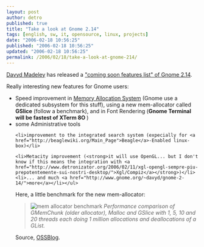 ```yaml
---
layout: post
author: detro
published: true
title: "Take a look at Gnome 2.14"
tags: [english, sw, it, opensource, linux, projects]
date: "2006-02-18 10:56:25"
published: "2006-02-18 10:56:25"
updated: "2006-02-18 10:56:25"
permalink: /2006/02/18/take-a-look-at-gnome-214/
---
```


<a href="http://www.gnome.org/~davyd/">Davyd Madeley</a> has released a <a href="http://www.gnome.org/~davyd/gnome-2-14/">"coming soon features list" of Gnome 2.14</a>.

Really interesting new features for Gnome users: 
	<ul>
<li>Speed improvement in <ins datetime="2006-02-18T09:27:41+00:00">Memory Allocation System</ins> (Gnome use a dedicated subsystem for this stuff), using a new mem-allocator called <strong>GSlice</strong> (follow a benchmark), and in Font Rendering (<strong>Gnome Terminal will be fastest of XTerm 8O </strong>)</li>
	<li>some Administrative tools</li>

	<li>improvement to the integrated search system (expecially for <a href="http://beaglewiki.org/Main_Page">Beagle</a>-Enabled linux-box)</li>

	<li>Metacity improvement (<strong>it will use OpenGL... but I don't know if this means the integration with <a href="http://www.detronizator.org/2006/02/11/xgl-opengl-sempre-piu-prepotentemente-sui-nostri-desktop/">Xgl/Compiz</a></strong>)</li>
	<li>... and much <a href="http://www.gnome.org/~davyd/gnome-2-14/">more</a></li></ul>

Here, a little benchmark for the new mem-allocator:
<blockquote>
<img src="http://www.gnome.org/~davyd/gnome-2-14/images/gmemchunk.png" alt="mem allocator benchmark" />
<em>Performance comparison of GMemChunk (older allocator),
Malloc and GSlice with 1, 5, 10 and 20 threads each
doing 1 million allocations and deallocations of a GList.</em>
</blockquote>

Source, <a href="http://ossblog.it/">OSSBlog</a>.




